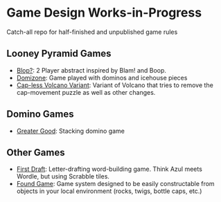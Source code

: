 # Game Design Works-in-Progress

Catch-all repo for half-finished and unpublished game rules

## Looney Pyramid Games

- [Blop?](blop.md): 2 Player abstract inspired by Blam! and Boop.
- [Domizone](domizone.md): Game played with dominos and icehouse pieces
- [Cap-less Volcano Variant](nocapvolcano.md): Variant of Volcano that tries to remove the cap-movement puzzle as well as other changes.

## Domino Games

- [Greater Good](greatergood.md): Stacking domino game

## Other Games

- [First Draft](firstdraft.md): Letter-drafting word-building game. Think Azul meets Wordle, but using Scrabble tiles.
- [Found Game](found_game.md): Game system designed to be easily constructable from objects in your local environment (rocks, twigs, bottle caps, etc.)
